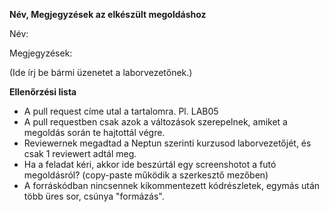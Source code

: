 **Név, Megjegyzések az elkészült megoldáshoz**

Név: 

Megjegyzések: 

(Ide írj be bármi üzenetet a laborvezetőnek.)

**Ellenőrzési lista**
- A pull request címe utal a tartalomra. Pl. LAB05
- A pull requestben csak azok a változások szerepelnek, amiket a megoldás során te hajtottál végre.
- Reviewernek megadtad a Neptun szerinti kurzusod laborvezetőjét, és csak 1 reviewert adtál meg.
- Ha a feladat kéri, akkor ide beszúrtál egy screenshotot a futó megoldásról? (copy-paste működik a szerkesztő mezőben)
- A forráskódban nincsennek kikommentezett kódrészletek, egymás után több üres sor, csúnya "formázás".
